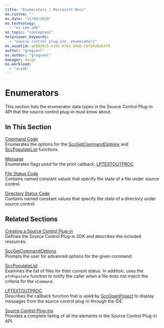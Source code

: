 ```yaml
---
title: "Enumerators | Microsoft Docs"
ms.custom: ""
ms.date: "11/04/2016"
ms.technology: 
  - "vs-ide-sdk"
ms.topic: "conceptual"
helpviewer_keywords: 
  - "source control plug-ins, enumerators"
ms.assetid: a60030c5-e1d1-47e1-84bb-cbfe838ab479
author: "gregvanl"
ms.author: "gregvanl"
manager: douge
ms.workload: 
  - "vssdk"
---
```

# Enumerators
This section lists the enumerator data types in the Source Control Plug-in API that the source control plug-in must know about.  
  
## In This Section  
 [Command Code](../extensibility/command-code-enumerator.md)  
 Enumerates the options for the [SccGetCommandOptions](../extensibility/sccgetcommandoptions-function.md) and [SccPopulateList](../extensibility/sccpopulatelist-function.md) functions.  
  
 [Message](../extensibility/message-enumerator.md)  
 Enumerates flags used for the print callback, [LPTEXTOUTPROC](../extensibility/lptextoutproc.md).  
  
 [File Status Code](../extensibility/file-status-code-enumerator.md)  
 Contains named constant values that specify the state of a file under source control.  
  
 [Directory Status Code](../extensibility/directory-status-code-enumerator.md)  
 Contains named constant values that specify the state of a directory under source control.  
  
## Related Sections  
 [Creating a Source Control Plug-in](../extensibility/internals/creating-a-source-control-plug-in.md)  
 Defines the Source Control Plug-in SDK and describes the included resources.  
  
 [SccGetCommandOptions](../extensibility/sccgetcommandoptions-function.md)  
 Prompts the user for advanced options for the given command.  
  
 [SccPopulateList](../extensibility/sccpopulatelist-function.md)  
 Examines the list of files for their current status. In addition, uses the `pfnPopulate` function to notify the caller when a file does not match the criteria for the `nCommand`.  
  
 [LPTEXTOUTPROC](../extensibility/lptextoutproc.md)  
 Describes the callback function that is used by [SccOpenProject](../extensibility/sccopenproject-function.md) to display messages from the source control plug-in through the IDE.  
  
 [Source Control Plug-ins](../extensibility/source-control-plug-ins.md)  
 Provides a complete listing of all the elements in the Source Control Plug-in API.